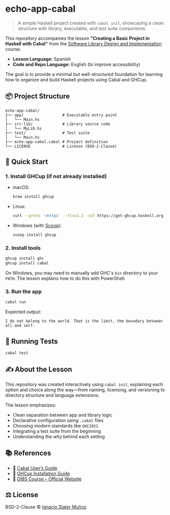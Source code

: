 # echo-app-cabal

> A simple Haskell project created with `cabal init`, showcasing a clean structure with library, executable, and test suite components.

This repository accompanies the lesson **"Creating a Basic Project in Haskell with Cabal"** from the [Software Library Design and Implementation](https://dibs.pages.dev/docs/build-systems/init/cabal/) course.

- **Lesson Language:** Spanish
- **Code and Repo Language:** English (to improve accessibility)

The goal is to provide a minimal but well-structured foundation for learning how to organize and build Haskell projects using Cabal and GHCup.

## 📦 Project Structure

```
echo-app-cabal/
├── app/                 # Executable entry point
│   └── Main.hs
├── src-lib/             # Library source code
│   └── MyLib.hs
├── test/                # Test suite
│   └── Main.hs
├── echo-app-cabal.cabal # Project definition
└── LICENSE              # License (BSD-2-Clause)
```

## 🚀 Quick Start

### 1. Install GHCup (if not already installed)

- macOS: 
  ```bash
  brew install ghcup
  ```
- Linux:  
  ```bash
  curl --proto '=https' --tlsv1.2 -sSf https://get-ghcup.haskell.org | sh
  ```
- Windows (with [Scoop](https://scoop.sh)):  
  ```powershell
  scoop install ghcup
  ```

### 2. Install tools

```bash
ghcup install ghc
ghcup install cabal
```

On Windows, you may need to manually add GHC's `bin` directory to your `PATH`. The lesson explains how to do this with PowerShell.

### 3. Run the app

```bash
cabal run
```

Expected output:

```plaintext
I do not belong to the world. That is the limit, the boundary between all and self.
```

## 🧪 Running Tests

```bash
cabal test
```

## ✍️ About the Lesson

This repository was created interactively using `cabal init`, explaining each option and choice along the way—from naming, licensing, and versioning to directory structure and language extensions.

The lesson emphasizes:

- Clean separation between app and library logic
- Declarative configuration using `.cabal` files
- Choosing modern standards like `GHC2021`
- Integrating a test suite from the beginning
- Understanding the *why* behind each setting

## 📚 References

- 📘 [Cabal User’s Guide](https://cabal.readthedocs.io/en/stable/)
- 📘 [GHCup Installation Guide](https://www.haskell.org/ghcup/)
- 📘 [DIBS Course – Official Website](https://dibs.pages.dev)

## ⚖️ License

BSD-2-Clause © [Ignacio Slater Muñoz](https://github.com/r8vnhill)
